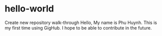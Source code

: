 # hello-world
Create new repository walk-through
Hello,
My name is Phu Huynh. This is my first time using GigHub. I hope to be able to contribute in the future.
